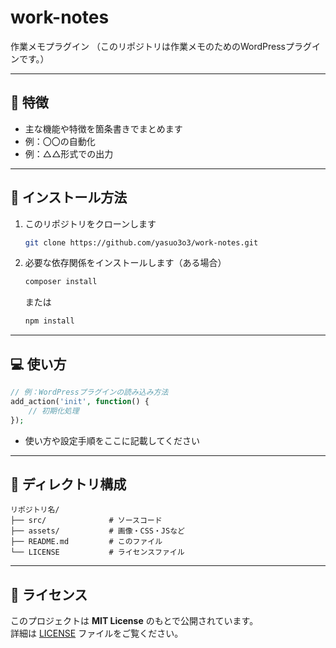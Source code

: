 # work-notes
作業メモプラグイン
（このリポジトリは作業メモのためのWordPressプラグインです。）

---

## 📌 特徴
- 主な機能や特徴を箇条書きでまとめます
- 例：〇〇の自動化
- 例：△△形式での出力

---

## 🚀 インストール方法
1. このリポジトリをクローンします
   ```bash
   git clone https://github.com/yasuo3o3/work-notes.git
   ```
2. 必要な依存関係をインストールします（ある場合）
   ```bash
   composer install
   ```
   または
   ```bash
   npm install
   ```

---

## 💻 使い方
```php
// 例：WordPressプラグインの読み込み方法
add_action('init', function() {
    // 初期化処理
});
```
- 使い方や設定手順をここに記載してください

---

## 📂 ディレクトリ構成
```
リポジトリ名/
├── src/              # ソースコード
├── assets/           # 画像・CSS・JSなど
├── README.md         # このファイル
└── LICENSE           # ライセンスファイル
```

---

## 📜 ライセンス
このプロジェクトは **MIT License** のもとで公開されています。  
詳細は [LICENSE](LICENSE) ファイルをご覧ください。
